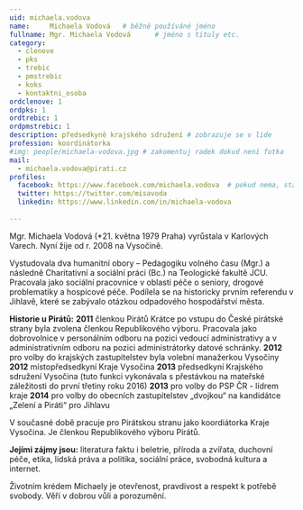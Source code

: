 ```yaml
---
uid: michaela.vodova
name:     Michaela Vodová  	# běžně používáné jméno
fullname: Mgr. Michaela Vodová  	# jméno s tituly etc.
category:
  - clenove
  - pks
  - trebic
  - pmstrebic
  - koks
  - kontaktni_osoba
ordclenove: 1
ordpks: 1
ordtrebic: 1
ordpmstrebic: 1
description: předsedkyně krajského sdružení # zobrazuje se v lide
profession: koordinátorka
#img: people/michaela-vodova.jpg # zakomentuj radek dokud není fotka
mail:
  - michaela.vodova@pirati.cz
profiles:
  facebook: https://www.facebook.com/michaela.vodova  # pokud nema, staci smazat tuto radku
  twitter: https://twitter.com/misavoda
  linkedin: https://www.linkedin.com/in/michaela-vodova
  
---
```


Mgr. Michaela Vodová (*21. května 1979 Praha)  vyrůstala v Karlových Varech. Nyní žije od r. 2008 na Vysočině.

Vystudovala dva humanitní obory – Pedagogiku volného času (Mgr.) a následně Charitativní a
sociální práci (Bc.) na Teologické fakultě JCU.
Pracovala jako sociální pracovnice v oblasti péče o seniory, drogové problematiky a hospicové péče.
Podílela se na historicky prvním referendu v Jihlavě, které se zabývalo otázkou odpadového hospodářství města. 

**Historie u Pirátů:**
**2011** členkou Pirátů
Krátce po vstupu do České pirátské strany byla zvolena členkou Republikového výboru.
Pracovala jako dobrovolnice v personálním odboru na pozici vedoucí administrativy a v administrativním odboru na pozici administrátorky datové schránky.
**2012** pro volby do krajských zastupitelstev byla volební manažerkou Vysočiny
**2012** místopředsedkyní Kraje Vysočina
**2013** předsedkyní Krajského sdružení Vysočina (tuto funkci vykonávala s přestávkou na mateřské záležitosti do první třetiny roku 2016)
**2013** pro volby do PSP ČR - lídrem kraje
**2014** pro volby do obecních zastupitelstev „dvojkou“ na kandidátce „Zelení a Piráti“ pro Jihlavu

V současné době pracuje pro Pirátskou stranu jako koordiátorka Kraje Vysočina. Je členkou Republikového výboru Pirátů.

**Jejími zájmy jsou:**
literatura faktu i beletrie, příroda a zvířata, duchovní péče, etika, lidská práva a politika, sociální práce, svobodná kultura a internet.

Životním krédem Michaely je otevřenost, pravdivost a respekt k potřebě svobody. Věří v dobrou vůli a porozumění. 
